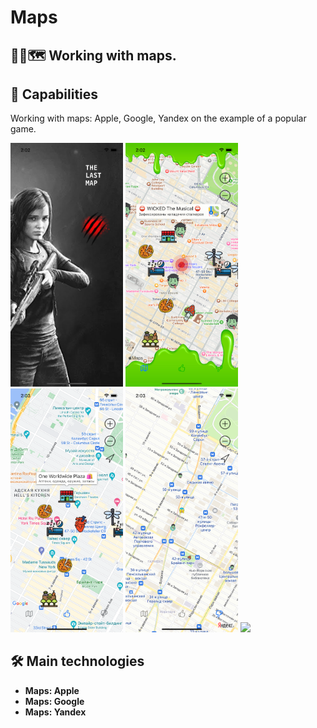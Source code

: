 # Maps

## 🧟‍♂️🗺️ Working with maps. 

## 🚀 Capabilities
<p> Working with maps: Apple, Google, Yandex on the example of a popular game. </p>

<p>

 <img style="width: 180px;" src="https://github.com/NovikovaOlga/Maps/blob/main/screens/screen1.png">
 <img style="width: 180px;" src="https://github.com/NovikovaOlga/Maps/blob/main/screens/screen2.png">
 <img style="width: 180px;" src="https://github.com/NovikovaOlga/Maps/blob/main/screens/screen3.png">
 <img style="width: 180px;" src="https://github.com/NovikovaOlga/Maps/blob/main/screens/screen4.png">
 <img style="width: 180px;" src="https://github.com/NovikovaOlga/Maps/blob/main/screens/Demo.gif">
 <p>

## 🛠️ Main technologies
 - **Maps: Apple**
 - **Maps: Google**
 - **Maps: Yandex**

